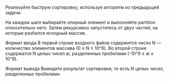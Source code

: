 Реализуйте быструю сортировку, используя алгоритм из предыдущей задачи.

На каждом шаге выбирайте опорный элемент и выполняйте partition относительно него. Затем рекурсивно запуститесь от двух частей, на которые разбился исходный массив.

Формат ввода
В первой строке входного файла содержится число N — количество элементов массива (0 ≤ N ≤ 10^6).
Во второй строке содержатся N целых чисел ai, разделенных пробелами (-10^9 ≤ ai ≤ 10^9).

Формат вывода
Выведите результат сортировки, то есть N целых чисел, разделенных пробелами.
